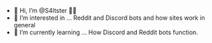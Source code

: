 - 👋 Hi, I’m @S4ltster 🧂🧂
- 👀 I’m interested in ... Reddit and Discord bots and how sites work in general
- 🌱 I’m currently learning ... How Discord and Reddit bots function.


<!---
S4ltster/S4ltster is a ✨ special ✨ repository because its `README.md` (this file) appears on your GitHub profile.
You can click the Preview link to take a look at your changes.
--->
